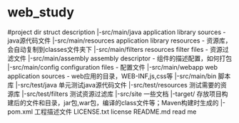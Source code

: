 # web_study
#project dir struct description
|-src/main/java 	application library sources - java源代码文件
|-src/main/resources 	application library resources - 资源库，会自动复制到classes文件夹下
|-src/main/filters 	resources filter files - 资源过滤文件
|-src/main/assembly 	assembly descriptor - 组件的描述配置，如何打包
|-src/main/config 	configuration files - 配置文件
|-src/main/webapp 	web application sources - web应用的目录，WEB-INF,js,css等
|-src/main/bin 	脚本库
|-src/test/java 	单元测试java源代码文件
|-src/test/resources 	测试需要的资源库
|-src/test/filters 	测试资源过滤库
|-src/site 	一些文档
|-target/ 	存放项目构建后的文件和目录，jar包,war包，编译的class文件等；Maven构建时生成的
|-pom.xml 	工程描述文件
LICENSE.txt 	license
README.md 	read me 
